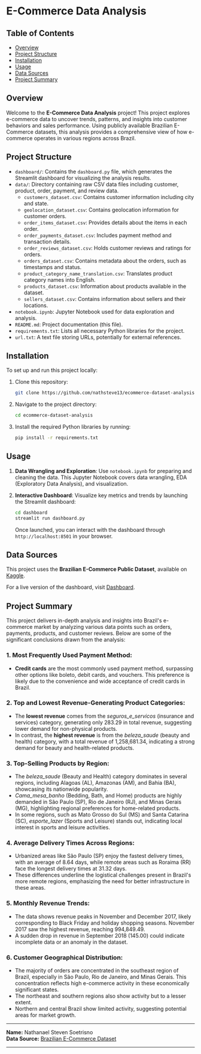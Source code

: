 # E-Commerce Data Analysis

## Table of Contents
- [Overview](#overview)
- [Project Structure](#project-structure)
- [Installation](#installation)
- [Usage](#usage)
- [Data Sources](#data-sources)
- [Project Summary](#project-summary)

## Overview
Welcome to the **E-Commerce Data Analysis** project! This project explores e-commerce data to uncover trends, patterns, and insights into customer behaviors and sales performance. Using publicly available Brazilian E-Commerce datasets, this analysis provides a comprehensive view of how e-commerce operates in various regions across Brazil.

## Project Structure
- `dashboard/`: Contains the `dashboard.py` file, which generates the Streamlit dashboard for visualizing the analysis results.
- `data/`: Directory containing raw CSV data files including customer, product, order, payment, and review data.
  - `customers_dataset.csv`: Contains customer information including city and state.
  - `geolocation_dataset.csv`: Contains geolocation information for customer orders.
  - `order_items_dataset.csv`: Provides details about the items in each order.
  - `order_payments_dataset.csv`: Includes payment method and transaction details.
  - `order_reviews_dataset.csv`: Holds customer reviews and ratings for orders.
  - `orders_dataset.csv`: Contains metadata about the orders, such as timestamps and status.
  - `product_category_name_translation.csv`: Translates product category names into English.
  - `products_dataset.csv`: Information about products available in the dataset.
  - `sellers_dataset.csv`: Contains information about sellers and their locations.
- `notebook.ipynb`: Jupyter Notebook used for data exploration and analysis.
- `README.md`: Project documentation (this file).
- `requirements.txt`: Lists all necessary Python libraries for the project.
- `url.txt`: A text file storing URLs, potentially for external references.

## Installation
To set up and run this project locally:

1. Clone this repository:
   ```bash
   git clone https://github.com/nathsteve13/ecommerce-dataset-analysis.git
   ```

2. Navigate to the project directory:
   ```bash
   cd ecommerce-dataset-analysis
   ```

3. Install the required Python libraries by running:
   ```bash
   pip install -r requirements.txt
   ```

## Usage
1. **Data Wrangling and Exploration**: Use `notebook.ipynb` for preparing and cleaning the data. This Jupyter Notebook covers data wrangling, EDA (Exploratory Data Analysis), and visualization.

2. **Interactive Dashboard**: Visualize key metrics and trends by launching the Streamlit dashboard:
   ```bash
   cd dashboard
   streamlit run dashboard.py
   ```
   Once launched, you can interact with the dashboard through `http://localhost:8501` in your browser.

## Data Sources
This project uses the **Brazilian E-Commerce Public Dataset**, available on [Kaggle](https://www.kaggle.com/datasets/olistbr/brazilian-ecommerce).

For a live version of the dashboard, visit [Dashboard](https://nathsteve13-ecommerce-dataset-analysi-dashboarddashboard-yulnre.streamlit.app/).

## Project Summary

This project delivers in-depth analysis and insights into Brazil's e-commerce market by analyzing various data points such as orders, payments, products, and customer reviews. Below are some of the significant conclusions drawn from the analysis:

### 1. **Most Frequently Used Payment Method**:
   - **Credit cards** are the most commonly used payment method, surpassing other options like boleto, debit cards, and vouchers. This preference is likely due to the convenience and wide acceptance of credit cards in Brazil.

### 2. **Top and Lowest Revenue-Generating Product Categories**:
   - The **lowest revenue** comes from the *seguros_e_servicos* (insurance and services) category, generating only 283.29 in total revenue, suggesting lower demand for non-physical products.
   - In contrast, the **highest revenue** is from the *beleza_saude* (beauty and health) category, with a total revenue of 1,258,681.34, indicating a strong demand for beauty and health-related products.

### 3. **Top-Selling Products by Region**:
   - The *beleza_saude* (Beauty and Health) category dominates in several regions, including Alagoas (AL), Amazonas (AM), and Bahia (BA), showcasing its nationwide popularity.
   - *Cama_mesa_banho* (Bedding, Bath, and Home) products are highly demanded in São Paulo (SP), Rio de Janeiro (RJ), and Minas Gerais (MG), highlighting regional preferences for home-related products.
   - In some regions, such as Mato Grosso do Sul (MS) and Santa Catarina (SC), *esporte_lazer* (Sports and Leisure) stands out, indicating local interest in sports and leisure activities.

### 4. **Average Delivery Times Across Regions**:
   - Urbanized areas like São Paulo (SP) enjoy the fastest delivery times, with an average of 8.64 days, while remote areas such as Roraima (RR) face the longest delivery times at 31.32 days.
   - These differences underline the logistical challenges present in Brazil's more remote regions, emphasizing the need for better infrastructure in these areas.

### 5. **Monthly Revenue Trends**:
   - The data shows revenue peaks in November and December 2017, likely corresponding to Black Friday and holiday shopping seasons. November 2017 saw the highest revenue, reaching 994,849.49.
   - A sudden drop in revenue in September 2018 (145.00) could indicate incomplete data or an anomaly in the dataset.

### 6. **Customer Geographical Distribution**:
   - The majority of orders are concentrated in the southeast region of Brazil, especially in São Paulo, Rio de Janeiro, and Minas Gerais. This concentration reflects high e-commerce activity in these economically significant states.
   - The northeast and southern regions also show activity but to a lesser extent.
   - Northern and central Brazil show limited activity, suggesting potential areas for market growth.


---

**Name:** Nathanael Steven Soetrisno  
**Data Source:** [Brazilian E-Commerce Dataset](https://www.kaggle.com/datasets/olistbr/brazilian-ecommerce)

--- 

